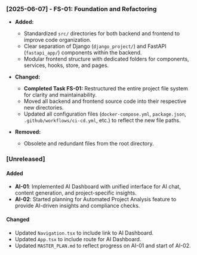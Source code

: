 ### [2025-06-07] - FS-01: Foundation and Refactoring

- **Added:**
  - Standardized `src/` directories for both backend and frontend to improve code organization.
  - Clear separation of Django (`django_project/`) and FastAPI (`fastapi_app/`) components within the backend.
  - Modular frontend structure with dedicated folders for components, services, hooks, store, and pages.

- **Changed:**
  - **Completed Task FS-01:** Restructured the entire project file system for clarity and maintainability.
  - Moved all backend and frontend source code into their respective new directories.
  - Updated all configuration files (`docker-compose.yml`, `package.json`, `.github/workflows/ci-cd.yml`, etc.) to reflect the new file paths.

- **Removed:**
  - Obsolete and redundant files from the root directory.

### [Unreleased]

#### Added
- **AI-01**: Implemented AI Dashboard with unified interface for AI chat, content generation, and project-specific insights.
- **AI-02**: Started planning for Automated Project Analysis feature to provide AI-driven insights and compliance checks.

#### Changed
- Updated `Navigation.tsx` to include link to AI Dashboard.
- Updated `App.tsx` to include route for AI Dashboard.
- Updated `MASTER_PLAN.md` to reflect progress on AI-01 and start of AI-02.